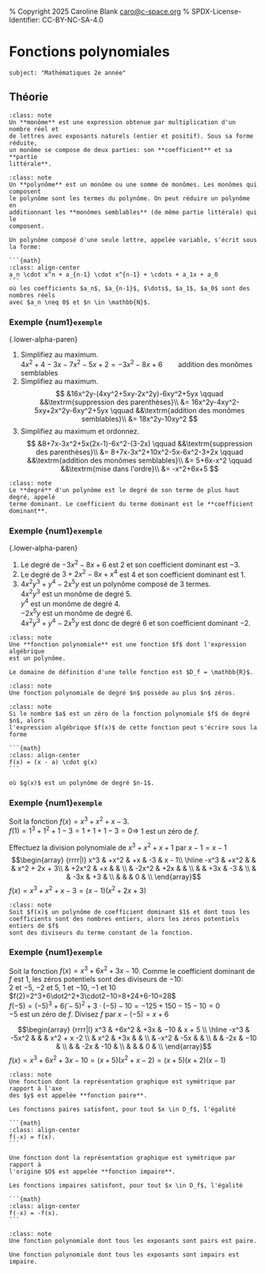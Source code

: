 % Copyright 2025 Caroline Blank <caro@c-space.org>
% SPDX-License-Identifier: CC-BY-NC-SA-4.0

# Fonctions polynomiales

```{metadata}
subject: "Mathématiques 2e année"
```

## Théorie

```{admonition} Définition
:class: note
Un **monôme** est une expression obtenue par multiplication d'un nombre réel et
de lettres avec exposants naturels (entier et positif). Sous sa forme réduite,
un monôme se compose de deux parties: son **coefficient** et sa **partie
littérale**.
```

````{admonition} Définition
:class: note
Un **polynôme** est un monôme ou une somme de monômes. Les monômes qui composent
le polynôme sont les termes du polynôme. On peut réduire un polynôme en
additionnant les **monômes semblables** (de même partie littérale) qui le
composent.

Un polynôme composé d'une seule lettre, appelée variable, s'écrit sous la forme:

```{math}
:class: align-center
a_n \cdot x^n + a_{n-1} \cdot x^{n-1} + \cdots + a_1x + a_0
```
où les coefficients $a_n$, $a_{n-1}$, $\dots$, $a_1$, $a_0$ sont des nombres réels
avec $a_n \neq 0$ et $n \in \mathbb{N}$.
````

### Exemple {num1}`exemple`

{.lower-alpha-paren}
1.  Simplifiez au maximum.\
    $4x^2+4-3x-7x^2-5x+2=-3x^2-8x+6 \qquad \textrm{addition des monômes semblables}$
2.  Simplifiez au maximum.\
    $$
    &16x^2y-(4xy^2+5xy-2x^2y)-6xy^2+5yx \qquad &&\textrm{suppression des parenthèses}\\
    &= 16x^2y-4xy^2-5xy+2x^2y-6xy^2+5yx \qquad &&\textrm{addition des monômes semblables}\\
    &= 18x^2y-10xy^2
    $$
3.  Simplifiez au maximum et ordonnez.\
    $$
    &8+7x-3x^2+5x(2x-1)-6x^2-(3-2x)  \qquad &&\textrm{suppression des parenthèses}\\
    &= 8+7x-3x^2+10x^2-5x-6x^2-3+2x \qquad &&\textrm{addition des monômes semblables}\\
    &= 5+6x-x^2 \qquad &&\textrm{mise dans l'ordre}\\
    &= -x^2+6x+5
    $$


```{admonition} Définition
:class: note
Le **degré** d'un polynôme est le degré de son terme de plus haut degré, appelé
terme dominant. Le coefficient du terme dominant est le **coefficient
dominant**.
```

### Exemple {num1}`exemple`

{.lower-alpha-paren}
1.  Le degré de $-3x^2-8x+6$ est $2$ et son coefficient dominant est $-3$.
2.  Le degré de $3+2x^2-8x+x^4$ est $4$ et son coefficient dominant est $1$.
3.  $4x^2y^3+y^4-2x^5y$ est un polynôme composé de 3 termes.\
    $4x^2y^3$ est un monôme de degré $5$.\
    $y^4$ est un monôme de degré $4$.\
    $-2x^5y$ est un monôme de degré $6$.\
    $4x^2y^3+y^4-2x^5y$ est donc de degré $6$ et son coefficient dominant $-2$.

```{admonition} Définition
:class: note
Une **fonction polynomiale** est une fonction $f$ dont l'expression algébrique
est un polynôme.

Le domaine de définition d'une telle fonction est $D_f = \mathbb{R}$.
```

```{admonition} Théorème
:class: note
Une fonction polynomiale de degré $n$ possède au plus $n$ zéros.
```

````{admonition} Théorème
:class: note
Si le nombre $a$ est un zéro de la fonction polynomiale $f$ de degré $n$, alors
l'expression algébrique $f(x)$ de cette fonction peut s'écrire sous la forme

```{math}
:class: align-center
f(x) = (x - a) \cdot g(x)
```

où $g(x)$ est un polynôme de degré $n-1$.
````

### Exemple {num1}`exemple`

Soit la fonction $f(x)=x^3+x^2+x-3$.\
$f(1)=1^3+1^2+1-3=1+1+1-3=0 \Longrightarrow$ $1$ est un zéro de $f$.

Effectuez la division polynomiale de $x^3+x^2+x+1$ par $x-1=x-1$
$$\begin{array}
 {rrrr|l}  x^3  & +x^2  &  +x   &  -3   &  x - 1\\
 \hline
           -x^3 & +x^2  &       &        &  x^2 + 2x + 3\\
                & +2x^2 &  +x   &        &               \\
                & -2x^2 &  +2x  &        &               \\
                &       &  +3x  &   -3   &               \\
                &       &  -3x  &   +3   &               \\
                &       &       &   0    &               \\
\end{array}$$
$f(x)=x^3+x^2+x-3 =(x-1)(x^2+2x+3)$

```{admonition} Théorème
:class: note
Soit $f(x)$ un polynôme de coefficient dominant $1$ et dont tous les
coefficients sont des nombres entiers, alors les zéros potentiels entiers de $f$
sont des diviseurs du terme constant de la fonction.
```

### Exemple {num1}`exemple`

Soit la fonction $f(x)=x^3+6x^2+3x−10$.
Comme le coefficient dominant de $f$ est $1$, les zéros potentiels sont des
diviseurs de $-10$:\
$2$ et $-5$, $-2$ et $5$, $1$ et $-10$, $-1$ et $10$\
$f(2)=2^3+6\dot2^2+3\cdot2−10=8+24+6-10=28$\
$f(-5)=(-5)^3+6\dot(-5)^2+3\cdot(-5)−10=-125+150-15-10=0$\
$-5$ est un zéro de $f$. Divisez $f$ par $x-(-5)=x+6$


$$\begin{array}
 {rrrr|l}  x^3  & +6x^2  &  +3x  &  −10   &  x + 5        \\
 \hline
           -x^3 & -5x^2  &       &        &  x^2 + x -2  \\
                &   x^2  &  +3x  &        &               \\
                &  -x^2  &  -5x  &        &               \\
                &        &  -2x  &  −10   &               \\
                &        &  -2x  &  -10   &               \\
                &        &       &    0   &               \\
\end{array}$$
$f(x)=x^3+6x^2+3x−10=(x+5)(x^2+x-2)=(x+5)(x+2)(x-1)$

````{admonition} Définition
:class: note
Une fonction dont la représentation graphique est symétrique par rapport à l'axe
des $y$ est appelée **fonction paire**.

Les fonctions paires satisfont, pour tout $x \in D_f$, l'égalité

```{math}
:class: align-center
f(-x) = f(x).
```

Une fonction dont la représentation graphique est symétrique par rapport à
l'origine $O$ est appelée **fonction impaire**.

Les fonctions impaires satisfont, pour tout $x \in D_f$, l'égalité

```{math}
:class: align-center
f(-x) = -f(x).
```
````

```{admonition} Théorème
:class: note
Une fonction polynomiale dont tous les exposants sont pairs est paire.

Une fonction polynomiale dont tous les exposants sont impairs est impaire.
```
